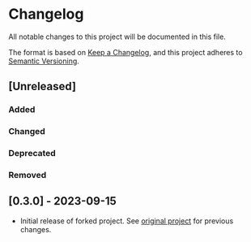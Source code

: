 <!-- 
Changelog file, to keep track of changes to the project.
-->

# Changelog

All notable changes to this project will be documented in this file.

The format is based on [Keep a Changelog], and this project adheres to [Semantic Versioning].

## [Unreleased]

### Added
<!-- This section is for new features and enhancements to existing features. -->
<!-- Format: `- {The feature or enhancement title}. ([#{PR number}]({PR link}))` -->

### Changed
<!-- This section is for changes in existing functionality. -->
<!-- Format: `- {The change title}. ([#{PR number}]({PR link}))` -->

### Deprecated
<!-- This section is for once-stable features removed in upcoming releases. -->
<!-- Format: `- {The deprecation title}. ([#{#PR number}]({PR link}))` -->

### Removed
<!-- This section is for deprecated features removed in this release. -->
<!-- Format: `- {The removal title}. ([#{PR number}]({PR link}))` -->

<!-- ### Fixed -->
<!-- This section is for any bug fixes. -->
<!-- Format: `- {The bug which was fixed title}. ([#{PR number}]({PR link}))` -->


## [0.3.0] - 2023-09-15
- Initial release of forked project. See [original project](https://github.com/rhysd/tui-textarea) for previous changes.

[Keep a Changelog]: https://keepachangelog.com/en/1.0.0/
[Semantic Versioning]: https://semver.org/spec/v2.0.0.html